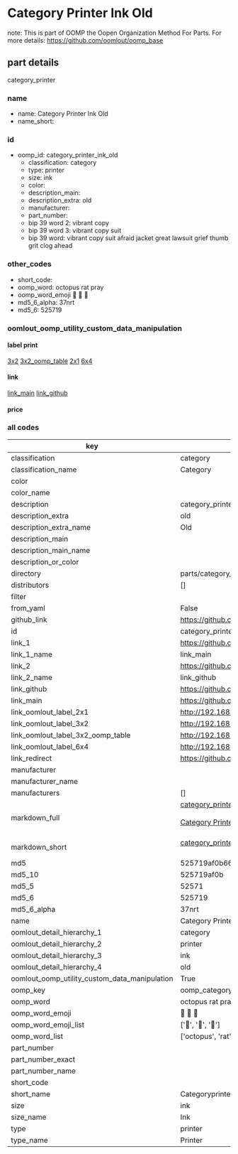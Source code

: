 # Category Printer Ink Old  

note: This is part of OOMP the Oopen Organization Method For Parts. For more details: https://github.com/oomlout/oomp_base

##  part details
  



category_printer



### name
* name: Category Printer Ink Old
* name_short: 
### id
* oomp_id: category_printer_ink_old
  * classification: category
  * type: printer
  * size: ink
  * color: 
  * description_main: 
  * description_extra: old
  * manufacturer: 
  * part_number: 
  * bip 39 word 2: vibrant copy
  * bip 39 word 3: vibrant copy suit
  * bip 39 word: vibrant copy suit afraid jacket great lawsuit grief thumb grit clog ahead

### other_codes
* short_code: 
* oomp_word: octopus rat pray
* oomp_word_emoji :octopus: :rat: :pray:
* md5_6_alpha: 37nrt
* md5_6: 525719






### oomlout_oomp_utility_custom_data_manipulation
#### label print
[3x2](http://192.168.1.245:1112/?label=oomp%2037nrt)
[3x2_oomp_table](http://192.168.1.108:1112/?label=oomp%2037nrt)
[2x1](http://192.168.1.242:1112/?label=oomp%2037nrt)
[6x4](http://192.168.1.55:1112/?label=oomp%2037nrt)    

#### link

[link_main](https://github.com/oomlout/oomlout_oomp_version_1_messy/tree/main/parts/category_printer_ink_old) [link_github](https://github.com/oomlout/oomlout_oomp_version_1_messy/tree/main/parts/category_printer_ink_old)                             

#### price







### all codes 
| key | value |  
| --- | --- |  
| classification | category |  
| classification_name | Category |  
| color |  |  
| color_name |  |  
| description | category_printer |  
| description_extra | old |  
| description_extra_name | Old |  
| description_main |  |  
| description_main_name |  |  
| description_or_color |   |  
| directory | parts/category_printer_ink_old |  
| distributors | [] |  
| filter |  |  
| from_yaml | False |  
| github_link | https://github.com/oomlout/oomlout_oomp_part_src/tree/main/parts/category_printer_ink_old |  
| id | category_printer_ink_old |  
| link_1 | https://github.com/oomlout/oomlout_oomp_version_1_messy/tree/main/parts/category_printer_ink_old |  
| link_1_name | link_main |  
| link_2 | https://github.com/oomlout/oomlout_oomp_version_1_messy/tree/main/parts/category_printer_ink_old |  
| link_2_name | link_github |  
| link_github | https://github.com/oomlout/oomlout_oomp_version_1_messy/tree/main/parts/category_printer_ink_old |  
| link_main | https://github.com/oomlout/oomlout_oomp_version_1_messy/tree/main/parts/category_printer_ink_old |  
| link_oomlout_label_2x1 | http://192.168.1.242:1112/?label=oomp%2037nrt |  
| link_oomlout_label_3x2 | http://192.168.1.245:1112/?label=oomp%2037nrt |  
| link_oomlout_label_3x2_oomp_table | http://192.168.1.108:1112/?label=oomp%2037nrt |  
| link_oomlout_label_6x4 | http://192.168.1.55:1112/?label=oomp%2037nrt |  
| link_redirect | https://github.com/oomlout/oomlout_oomp_version_1_messy/tree/main/parts/category_printer_ink_old |  
| manufacturer |  |  
| manufacturer_name |  |  
| manufacturers | [] |  
| markdown_full | [category_printer_ink_old](none)<br>[](none)<br>[Category Printer Ink Old](none)<br><br> |  
| markdown_short | [category_printer_ink_old](none)<br><br> |  
| md5 | 525719af0b668fc598bb8049b20c079b |  
| md5_10 | 525719af0b |  
| md5_5 | 52571 |  
| md5_6 | 525719 |  
| md5_6_alpha | 37nrt |  
| name | Category Printer Ink Old |  
| oomlout_detail_hierarchy_1 | category |  
| oomlout_detail_hierarchy_2 | printer |  
| oomlout_detail_hierarchy_3 | ink |  
| oomlout_detail_hierarchy_4 | old |  
| oomlout_oomp_utility_custom_data_manipulation | True |  
| oomp_key | oomp_category_printer_ink_old |  
| oomp_word | octopus rat pray |  
| oomp_word_emoji | :octopus: :rat: :pray: |  
| oomp_word_emoji_list | [':octopus:', ':rat:', ':pray:'] |  
| oomp_word_list | ['octopus', 'rat', 'pray'] |  
| part_number |  |  
| part_number_exact |  |  
| part_number_name |  |  
| short_code |  |  
| short_name | Categoryprinter |  
| size | ink |  
| size_name | Ink |  
| type | printer |  
| type_name | Printer |  
